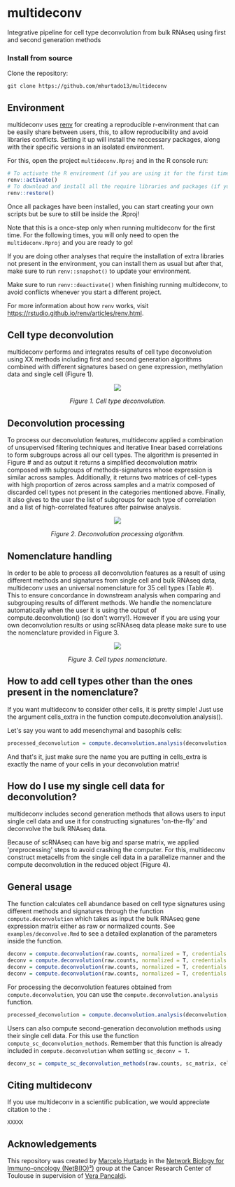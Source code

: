 # multideconv

Integrative pipeline for cell type deconvolution from bulk RNAseq using first and second generation methods

### Install from source
Clone the repository:
```
git clone https://github.com/mhurtado13/multideconv
```

## Environment

multideconv uses [renv](https://rstudio.github.io/renv/index.html) for creating a reproducible r-environment that can be easily share between users, this, to allow reproducibility and avoid libraries conflicts. Setting it up will install the neccessary packages, along with their specific versions in an isolated environment. 

For this, open the project `multideconv.Rproj` and in the R console run:

```r
# To activate the R environment (if you are using it for the first time)
renv::activate()
# To download and install all the require libraries and packages (if you are using it for the first time)
renv::restore() 
```

Once all packages have been installed, you can start creating your own scripts but be sure to still be inside the .Rproj!

Note that this is a once-step only when running multideconv for the first time. For the following times, you will only need to open the `multideconv.Rproj` and you are ready to go!

If you are doing other analyses that require the installation of extra libraries not present in the environment, you can install them as usual but after that, make sure to run `renv::snapshot()` to update your environment.

Make sure to run `renv::deactivate()` when finishing running multideconv, to avoid conflicts whenever you start a different project.

For more information about how `renv` works, visit https://rstudio.github.io/renv/articles/renv.html.

## Cell type deconvolution

multideconv performs and integrates results of cell type deconvolution using XX methods including first and second generation algorithms combined with different signatures based on gene expression, methylation data and single cell (Figure 1). 

<p align="center">
 <img src="man/Cell_deconvolution.png?raw=true" />
</p>

<p align="center"><i>
   Figure 1. Cell type deconvolution.
</i></p>

## Deconvolution processing

To process our deconvolution features, multideconv applied a combination of unsupervised filtering techniques and iterative linear based correlations to form subgroups across all our cell types. The algorithm is presented in Figure # and as output it returns a simplified deconvolution matrix composed with subgroups of methods-signatures whose expression is similar across samples. Additionally, it returns two matrices of cell-types with high proportion of zeros across samples and a matrix composed of discarded cell types not present in the categories mentioned above. Finally, it also gives to the user the list of subgroups for each type of correlation and a list of high-correlated features after pairwise analysis. 

<p align="center">
 <img src="man/Deconvolution_pipeline.png?raw=true" />
</p>

<p align="center"><i>
  Figure 2. Deconvolution processing algorithm.
</i></p>

## Nomenclature handling

In order to be able to process all deconvolution features as a result of using different methods and signatures from single cell and bulk RNAseq data, multideconv uses an universal nomenclature for 35 cell types (Table #). This to ensure concordance in downstream analysis when comparing and subgrouping results of different methods. We handle the nomenclature automatically when the user it is using the output of compute.deconvolution() (so don't worry!). However if you are using your own deconvolution results or using scRNAseq data please make sure to use the nomenclature provided in Figure 3. 

<p align="center">
 <img src="man/cell_types.png?raw=true" />
</p>

<p align="center"><i>
   Figure 3. Cell types nomenclature.
</i></p>

## How to add cell types other than the ones present in the nomenclature?

If you want multideconv to consider other cells, it is pretty simple! Just use the argument cells_extra in the function compute.deconvolution.analysis(). 

Let's say you want to add mesenchymal and basophils cells:

```r
processed_deconvolution = compute.deconvolution.analysis(deconvolution, corr = 0.7, seed = 123, cells_extra = c("mesenchymal", "basophils")) 
```

And that's it, just make sure the name you are putting in cells_extra is exactly the name of your cells in your deconvolution matrix!

## How do I use my single cell data for deconvolution?

multideconv includes second generation methods that allows users to input single cell data and use it for constructing signatures 'on-the-fly' and deconvolve the bulk RNAseq data.

Because of scRNAseq can have big and sparse matrix, we applied 'preprocessing' steps to avoid crashing the computer. For this, multideconv construct metacells from the single cell data in a parallelize manner and the compute deconvolution in the reduced object (Figure 4).

## General usage

The function calculates cell abundance based on cell type signatures using different methods and signatures through the function `compute.deconvolution` which takes as input the bulk RNAseq gene expression matrix either as raw or normalized counts. See `examples/deconvolve.Rmd` to see a detailed explanation of the parameters inside the function.

```r
deconv = compute.deconvolution(raw.counts, normalized = T, credentials.mail = "xxxx", credentials.token = "xxxxxx", file_name = "Tutorial") 
deconv = compute.deconvolution(raw.counts, normalized = T, credentials.mail = "xxxx", credentials.token = "xxxxxx", methods = c("Quantiseq", "MCP", "XCell", "DWLS"), file_name = "Test") 
deconv = compute.deconvolution(raw.counts, normalized = T, credentials.mail = "xxxx", credentials.token = "xxxxxx", signatures_exclude = "BPRNACan", file_name = "Tutorial")
deconv = compute.deconvolution(raw.counts, normalized = T, credentials.mail = "xxxx", credentials.token = "xxxxxx", sc_deconv = T, sc_matrix = sc.object, cell_annotations = cell_labels, cell_samples = bath_ids, name_sc_signature = "Signature_test", file_name = "Test")
```

For processing the deconvolution features obtained from `compute.deconvolution`, you can use the `compute.deconvolution.analysis` function.

```r
processed_deconvolution = compute.deconvolution.analysis(deconvolution, corr = 0.7, seed = 123, return = T)
```

Users can also compute second-generation deconvolution methods using their single cell data. For this use the function `compute_sc_deconvolution_methods`. Remember that this function is already included in `compute.deconvolution` when setting `sc_deconv = T`.

```r
deconv_sc = compute_sc_deconvolution_methods(raw.counts, sc_matrix, cell_annotations, cell_samples, name_sc_signature, normalized = T, n_cores = 4, cbsx_name = "XXX", cbsx_token = "XXX")
```

## Citing multideconv

If you use multideconv in a scientific publication, we would appreciate citation to the :

```
XXXXX
```

## Acknowledgements

This repository was created by [Marcelo Hurtado](https://github.com/mhurtado13) in the [Network Biology for Immuno-oncology (NetB(IO)²)](https://www.crct-inserm.fr/en/netbio2_en/) group at the Cancer Research Center of Toulouse in supervision of [Vera Pancaldi](https://github.com/VeraPancaldi).
